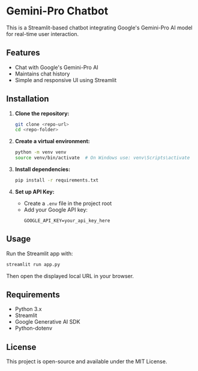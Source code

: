 # Gemini-Pro Chatbot

This is a Streamlit-based chatbot integrating Google's Gemini-Pro AI model for real-time user interaction.

## Features
- Chat with Google's Gemini-Pro AI
- Maintains chat history
- Simple and responsive UI using Streamlit

## Installation

1. **Clone the repository:**
   ```bash
   git clone <repo-url>
   cd <repo-folder>
   ```

2. **Create a virtual environment:**
   ```bash
   python -m venv venv
   source venv/bin/activate  # On Windows use: venv\Scripts\activate
   ```

3. **Install dependencies:**
   ```bash
   pip install -r requirements.txt
   ```

4. **Set up API Key:**
   - Create a `.env` file in the project root
   - Add your Google API key:
     ```
     GOOGLE_API_KEY=your_api_key_here
     ```

## Usage

Run the Streamlit app with:
```bash
streamlit run app.py
```

Then open the displayed local URL in your browser.

## Requirements
- Python 3.x
- Streamlit
- Google Generative AI SDK
- Python-dotenv

## License
This project is open-source and available under the MIT License.
